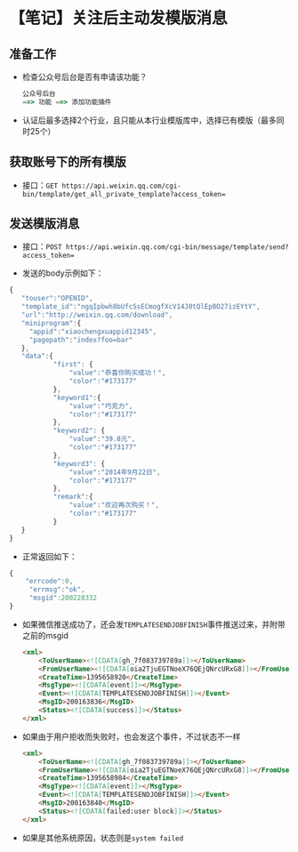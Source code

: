# 【笔记】关注后主动发模版消息

## 准备工作

- 检查公众号后台是否有申请该功能？

    ```js
    公众号后台
    ==> 功能 ==> 添加功能插件 
    ```

- 认证后最多选择2个行业，且只能从本行业模版库中，选择已有模版（最多同时25个）

## 获取账号下的所有模版

- 接口：`GET https://api.weixin.qq.com/cgi-bin/template/get_all_private_template?access_token=`

## 发送模版消息

- 接口：`POST https://api.weixin.qq.com/cgi-bin/message/template/send?access_token=`

- 发送的body示例如下：
```js
{
   "touser":"OPENID",
   "template_id":"ngqIpbwh8bUfcSsECmogfXcV14J0tQlEpBO27izEYtY",
   "url":"http://weixin.qq.com/download",  
   "miniprogram":{
     "appid":"xiaochengxuappid12345",
     "pagepath":"index?foo=bar"
   },          
   "data":{
           "first": {
               "value":"恭喜你购买成功！",
               "color":"#173177"
           },
           "keyword1":{
               "value":"巧克力",
               "color":"#173177"
           },
           "keyword2": {
               "value":"39.8元",
               "color":"#173177"
           },
           "keyword3": {
               "value":"2014年9月22日",
               "color":"#173177"
           },
           "remark":{
               "value":"欢迎再次购买！",
               "color":"#173177"
           }
   }
}
```

- 正常返回如下：
```js
{
    "errcode":0,
     "errmsg":"ok",
     "msgid":200228332
}
```

- 如果微信推送成功了，还会发`TEMPLATESENDJOBFINISH`事件推送过来，并附带之前的msgid

    ```html
    <xml> 
        <ToUserName><![CDATA[gh_7f083739789a]]></ToUserName>  
        <FromUserName><![CDATA[oia2TjuEGTNoeX76QEjQNrcURxG8]]></FromUserName>  
        <CreateTime>1395658920</CreateTime>  
        <MsgType><![CDATA[event]]></MsgType>  
        <Event><![CDATA[TEMPLATESENDJOBFINISH]]></Event>  
        <MsgID>200163836</MsgID>  
        <Status><![CDATA[success]]></Status> 
    </xml>
    ```

- 如果由于用户拒收而失败时，也会发这个事件，不过状态不一样

    ```html
    <xml> 
        <ToUserName><![CDATA[gh_7f083739789a]]></ToUserName>  
        <FromUserName><![CDATA[oia2TjuEGTNoeX76QEjQNrcURxG8]]></FromUserName>  
        <CreateTime>1395658984</CreateTime>  
        <MsgType><![CDATA[event]]></MsgType>  
        <Event><![CDATA[TEMPLATESENDJOBFINISH]]></Event>  
        <MsgID>200163840</MsgID>  
        <Status><![CDATA[failed:user block]]></Status> 
    </xml>
    ```

- 如果是其他系统原因，状态则是`system failed`
    

